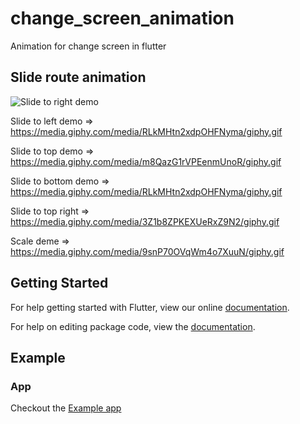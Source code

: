 # change_screen_animation

Animation for change screen in flutter

## Slide route animation

![Slide to right demo](https://media.giphy.com/media/1k20gxX2E7J0fm09Nq/giphy.gif)

Slide to left demo => https://media.giphy.com/media/RLkMHtn2xdpOHFNyma/giphy.gif

Slide to top demo => https://media.giphy.com/media/m8QazG1rVPEenmUnoR/giphy.gif

Slide to bottom demo => https://media.giphy.com/media/RLkMHtn2xdpOHFNyma/giphy.gif

Slide to top right => https://media.giphy.com/media/3Z1b8ZPKEXUeRxZ9N2/giphy.gif

Scale deme => https://media.giphy.com/media/9snP70OVqWm4o7XuuN/giphy.gif

## Getting Started

For help getting started with Flutter, view our online [documentation](https://flutter.io/).

For help on editing package code, view the [documentation](https://flutter.io/developing-packages/).

## Example

### App

Checkout the [Example app](/example/lib/main.dart)

